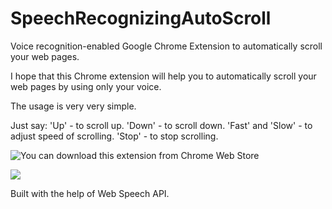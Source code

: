 # SpeechRecognizingAutoScroll
Voice recognition-enabled Google Chrome Extension to automatically scroll your web pages.

I hope that this Chrome extension will help you to automatically scroll your web pages by using only your voice.

The usage is very very simple. 

Just say:
'Up' - to scroll up.
'Down' - to scroll down.
'Fast' and 'Slow' - to adjust speed of scrolling.
'Stop' - to stop scrolling.


![You can download this extension from Chrome Web Store](https://chrome.google.com/webstore/detail/speech-recognition-for-au/jidbhlmffnlfikblembnphamjkjnjenl)


![](https://www.youtube.com/watch?v=M938BKixRu4)

Built with the help of  Web Speech API.
